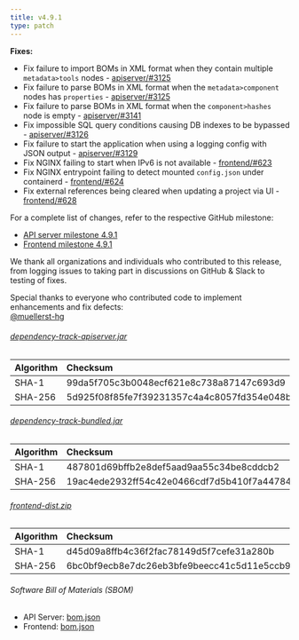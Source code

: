 ```yaml
---
title: v4.9.1
type: patch
---
```


**Fixes:**

* Fix failure to import BOMs in XML format when they contain multiple `metadata>tools` nodes - [apiserver/#3125]
* Fix failure to parse BOMs in XML format when the `metadata>component` nodes has `properties` - [apiserver/#3125]
* Fix failure to parse BOMs in XML format when the `component>hashes` node is empty - [apiserver/#3141]
* Fix impossible SQL query conditions causing DB indexes to be bypassed - [apiserver/#3126]
* Fix failure to start the application when using a logging config with JSON output - [apiserver/#3129]
* Fix NGINX failing to start when IPv6 is not available - [frontend/#623]
* Fix NGINX entrypoint failing to detect mounted `config.json` under containerd - [frontend/#624]
* Fix external references being cleared when updating a project via UI - [frontend/#628]

For a complete list of changes, refer to the respective GitHub milestone:

* [API server milestone 4.9.1](https://github.com/DependencyTrack/dependency-track/milestone/34?closed=1)
* [Frontend milestone 4.9.1](https://github.com/DependencyTrack/frontend/milestone/17?closed=1)

We thank all organizations and individuals who contributed to this release, from logging issues to taking part in discussions on GitHub & Slack to testing of fixes.

Special thanks to everyone who contributed code to implement enhancements and fix defects:  
[@muellerst-hg]

###### [dependency-track-apiserver.jar](https://github.com/DependencyTrack/dependency-track/releases/download/4.9.1/dependency-track-apiserver.jar)

| Algorithm | Checksum                                                         |
|:----------|:-----------------------------------------------------------------|
| SHA-1     | 99da5f705c3b0048ecf621e8c738a87147c693d9                         |
| SHA-256   | 5d925f08f85fe7f39231357c4a4c8057fd354e048b7c9407efb20af78033ecec |

###### [dependency-track-bundled.jar](https://github.com/DependencyTrack/dependency-track/releases/download/4.9.1/dependency-track-bundled.jar)

| Algorithm | Checksum                                                         |
|:----------|:-----------------------------------------------------------------|
| SHA-1     | 487801d69bffb2e8def5aad9aa55c34be8cddcb2                         |
| SHA-256   | 19ac4ede2932ff54c42e0466cdf7d5b410f7a44784562f237fc5b4b8891a8dc8 |

###### [frontend-dist.zip](https://github.com/DependencyTrack/dependency-track/releases/download/4.9.1/frontend-dist.zip)

| Algorithm | Checksum                                                         |
|:----------|:-----------------------------------------------------------------|
| SHA-1     | d45d09a8ffb4c36f2fac78149d5f7cefe31a280b                         |
| SHA-256   | 6bc0bf9ecb8e7dc26eb3bfe9beecc41c5d11e5ccb902f19f0445aaa5860a1980 |

###### Software Bill of Materials (SBOM)

* API Server: [bom.json](https://github.com/DependencyTrack/dependency-track/releases/download/4.9.1/bom.json)
* Frontend: [bom.json](https://github.com/DependencyTrack/frontend/releases/download/4.9.1/bom.json)

[apiserver/#3125]: https://github.com/DependencyTrack/dependency-track/pull/3125
[apiserver/#3126]: https://github.com/DependencyTrack/dependency-track/pull/3126
[apiserver/#3129]: https://github.com/DependencyTrack/dependency-track/pull/3129
[apiserver/#3141]: https://github.com/DependencyTrack/dependency-track/pull/3141
[frontend/#623]: https://github.com/DependencyTrack/frontend/pull/623
[frontend/#624]: https://github.com/DependencyTrack/frontend/pull/624
[frontend/#628]: https://github.com/DependencyTrack/frontend/pull/628

[@muellerst-hg]: https://github.com/muellerst-hg